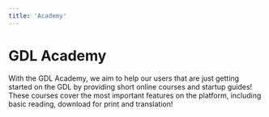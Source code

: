 ```yaml
---
title: 'Academy'
---
```


<cover>

# GDL Academy

With the GDL Academy, we aim to help our users that are just getting started on the GDL by providing short online courses and startup guides! These courses cover the most important features on the platform, including basic reading, download for print and translation!

</cover>
